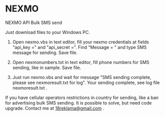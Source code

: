 # NEXMO
NEXMO API Bulk SMS send 

Just download files to your Windows PC.

1. Open nexmo.vbs in text editor, fill your nexmo credentials at fields "api_key =" and "api_secret =". Find "Message = " and type SMS message for sending. Save file.

2. Open nexmonumbers.txt in text editor, fill phone numbers for SMS sending, like in sample. Save file.

3. Just run nexmo.vbs and wait for message "SMS sending complete, please see nexmoresult.txt for log". Your sending complete, see log file nexmoresult.txt .

If you have cellular operators restrictions in country for sending, like a ban for advertising bulk SMS sending. It is possible to solve, but need code upgrade. Contact me at 18reklama@gmail.com .
